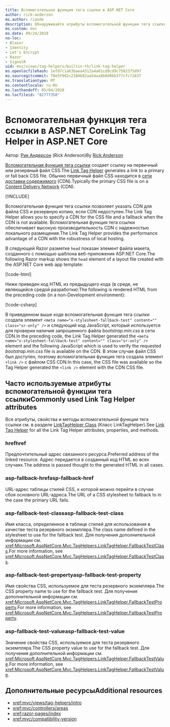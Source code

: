 ```yaml
---
title: Вспомогательная функция тега ссылки в ASP.NET Core
author: rick-anderson
ms.author: riande
description: Обнаруживайте атрибуты вспомогательной функции тега ссылки ASP.NET Core и роль, которую играет каждый атрибут в расширении поведения тега ссылки HTML.
ms.custom: mvc
ms.date: 09/24/2019
no-loc:
- Blazor
- Identity
- Let's Encrypt
- Razor
- SignalR
uid: mvc/views/tag-helpers/builtin-th/link-tag-helper
ms.openlocfilehash: 1efd7c1a63baea4312a4a01cd9cd9c7582375d97
ms.sourcegitcommit: 70e5f982c218db82aa54aa8b8d96b377cfc7283f
ms.translationtype: MT
ms.contentlocale: ru-RU
ms.lasthandoff: 05/04/2020
ms.locfileid: "82777358"
---
```

# <a name="link-tag-helper-in-aspnet-core"></a><span data-ttu-id="9cb70-103">Вспомогательная функция тега ссылки в ASP.NET Core</span><span class="sxs-lookup"><span data-stu-id="9cb70-103">Link Tag Helper in ASP.NET Core</span></span>

<span data-ttu-id="9cb70-104">Автор: [Рик Андерсон](https://twitter.com/RickAndMSFT) (Rick Anderson)</span><span class="sxs-lookup"><span data-stu-id="9cb70-104">By [Rick Anderson](https://twitter.com/RickAndMSFT)</span></span>

<span data-ttu-id="9cb70-105">[Вспомогательная функция тега ссылки](xref:Microsoft.AspNetCore.Mvc.TagHelpers.LinkTagHelper) создает ссылку на первичный или резервный файл CSS.</span><span class="sxs-lookup"><span data-stu-id="9cb70-105">The [Link Tag Helper](xref:Microsoft.AspNetCore.Mvc.TagHelpers.LinkTagHelper) generates a link to a primary or fall back CSS file.</span></span> <span data-ttu-id="9cb70-106">Обычно первичный файл CSS находится в [сети доставки содержимого](/office365/enterprise/content-delivery-networks#what-exactly-is-a-cdn) (CDN).</span><span class="sxs-lookup"><span data-stu-id="9cb70-106">Typically the primary CSS file is on a [Content Delivery Network](/office365/enterprise/content-delivery-networks#what-exactly-is-a-cdn) (CDN).</span></span>

[!INCLUDE[](~/includes/cdn.md)]

<span data-ttu-id="9cb70-107">Вспомогательная функция тега ссылки позволяет указать CDN для файла CSS и резервную копию, если CDN недоступен.</span><span class="sxs-lookup"><span data-stu-id="9cb70-107">The Link Tag Helper allows you to specify a CDN for the CSS file and a fallback when the CDN is not available.</span></span> <span data-ttu-id="9cb70-108">Вспомогательная функция тега ссылки обеспечивает высокую производительность CDN с надежностью локального размещения.</span><span class="sxs-lookup"><span data-stu-id="9cb70-108">The Link Tag Helper provides the performance advantage of a CDN with the robustness of local hosting.</span></span>

<span data-ttu-id="9cb70-109">В следующей Razor разметке `head` показан элемент файла макета, созданного с помощью шаблона веб-приложения ASP.NET Core.</span><span class="sxs-lookup"><span data-stu-id="9cb70-109">The following Razor markup shows the `head` element of a layout file created with the ASP.NET Core web app template:</span></span>

[!code-html[](link-tag-helper/sample/_Layout.cshtml?name=snippet)]

<span data-ttu-id="9cb70-110">Ниже приведен код HTML из предыдущего кода (в среде, не являющейся средой разработки):</span><span class="sxs-lookup"><span data-stu-id="9cb70-110">The following is rendered HTML from the preceding code (in a non-Development environment):</span></span>

[!code-csharp[](link-tag-helper/sample/HtmlPage1.html)]

<span data-ttu-id="9cb70-111">В приведенном выше коде вспомогательная функция тега ссылки создала элемент `<meta name="x-stylesheet-fallback-test" content="" class="sr-only" />` и следующий код JavaScript, который используется для проверки наличия запрошенного файла *bootstrap.min.css* в сети CDN.</span><span class="sxs-lookup"><span data-stu-id="9cb70-111">In the preceding code, the Link Tag Helper generated the `<meta name="x-stylesheet-fallback-test" content="" class="sr-only" />` element and the following JavaScript which is used to verify the requested *bootstrap.min.css* file is available on the CDN.</span></span> <span data-ttu-id="9cb70-112">В этом случае файл CSS был доступен, поэтому вспомогательная функция тега создала элемент `<link />` с файлом CSS CDN.</span><span class="sxs-lookup"><span data-stu-id="9cb70-112">In this case, the CSS file was available so the Tag Helper generated the `<link />` element with the CDN CSS file.</span></span>

## <a name="commonly-used-link-tag-helper-attributes"></a><span data-ttu-id="9cb70-113">Часто используемые атрибуты вспомогательной функции тега ссылки</span><span class="sxs-lookup"><span data-stu-id="9cb70-113">Commonly used Link Tag Helper attributes</span></span>

<span data-ttu-id="9cb70-114">Все атрибуты, свойства и методы вспомогательной функции тега ссылки см. в разделе [LinkTagHelper Class](xref:Microsoft.AspNetCore.Mvc.TagHelpers.LinkTagHelper) (Класс LinkTagHelper).</span><span class="sxs-lookup"><span data-stu-id="9cb70-114">See [Link Tag Helper](xref:Microsoft.AspNetCore.Mvc.TagHelpers.LinkTagHelper)  for all the Link Tag Helper attributes, properties, and methods.</span></span>

### <a name="href"></a><span data-ttu-id="9cb70-115">href</span><span class="sxs-lookup"><span data-stu-id="9cb70-115">href</span></span>

<span data-ttu-id="9cb70-116">Предпочтительный адрес связанного ресурса.</span><span class="sxs-lookup"><span data-stu-id="9cb70-116">Preferred address of the linked resource.</span></span> <span data-ttu-id="9cb70-117">Адрес передается в созданный код HTML во всех случаях.</span><span class="sxs-lookup"><span data-stu-id="9cb70-117">The address is passed thought to the generated HTML in all cases.</span></span>

### <a name="asp-fallback-href"></a><span data-ttu-id="9cb70-118">asp-fallback-href</span><span class="sxs-lookup"><span data-stu-id="9cb70-118">asp-fallback-href</span></span>

<span data-ttu-id="9cb70-119">URL-адрес таблицы стилей CSS, к которой можно перейти в случае сбоя основного URL-адреса.</span><span class="sxs-lookup"><span data-stu-id="9cb70-119">The URL of a CSS stylesheet to fallback to in the case the primary URL fails.</span></span>

### <a name="asp-fallback-test-class"></a><span data-ttu-id="9cb70-120">asp-fallback-test-class</span><span class="sxs-lookup"><span data-stu-id="9cb70-120">asp-fallback-test-class</span></span>

<span data-ttu-id="9cb70-121">Имя класса, определенное в таблице стилей для использования в качестве теста резервного экземпляра.</span><span class="sxs-lookup"><span data-stu-id="9cb70-121">The class name defined in the stylesheet to use for the fallback test.</span></span> <span data-ttu-id="9cb70-122">Для получения дополнительной информации см. <xref:Microsoft.AspNetCore.Mvc.TagHelpers.LinkTagHelper.FallbackTestClass>.</span><span class="sxs-lookup"><span data-stu-id="9cb70-122">For more information, see <xref:Microsoft.AspNetCore.Mvc.TagHelpers.LinkTagHelper.FallbackTestClass>.</span></span>

### <a name="asp-fallback-test-property"></a><span data-ttu-id="9cb70-123">asp-fallback-test-property</span><span class="sxs-lookup"><span data-stu-id="9cb70-123">asp-fallback-test-property</span></span>

<span data-ttu-id="9cb70-124">Имя свойства CSS, используемое для теста резервного экземпляра.</span><span class="sxs-lookup"><span data-stu-id="9cb70-124">The CSS property name to use for the fallback test.</span></span> <span data-ttu-id="9cb70-125">Для получения дополнительной информации см. <xref:Microsoft.AspNetCore.Mvc.TagHelpers.LinkTagHelper.FallbackTestProperty>.</span><span class="sxs-lookup"><span data-stu-id="9cb70-125">For more information, see <xref:Microsoft.AspNetCore.Mvc.TagHelpers.LinkTagHelper.FallbackTestProperty>.</span></span>

### <a name="asp-fallback-test-value"></a><span data-ttu-id="9cb70-126">asp-fallback-test-value</span><span class="sxs-lookup"><span data-stu-id="9cb70-126">asp-fallback-test-value</span></span>

<span data-ttu-id="9cb70-127">Значение свойства CSS, используемое для теста резервного экземпляра.</span><span class="sxs-lookup"><span data-stu-id="9cb70-127">The CSS property value to use for the fallback test.</span></span> <span data-ttu-id="9cb70-128">Для получения дополнительной информации см. <xref:Microsoft.AspNetCore.Mvc.TagHelpers.LinkTagHelper.FallbackTestValue>.</span><span class="sxs-lookup"><span data-stu-id="9cb70-128">For more information, see <xref:Microsoft.AspNetCore.Mvc.TagHelpers.LinkTagHelper.FallbackTestValue>.</span></span>

## <a name="additional-resources"></a><span data-ttu-id="9cb70-129">Дополнительные ресурсы</span><span class="sxs-lookup"><span data-stu-id="9cb70-129">Additional resources</span></span>

* <xref:mvc/views/tag-helpers/intro>
* <xref:mvc/controllers/areas>
* <xref:razor-pages/index>
* <xref:mvc/compatibility-version>
